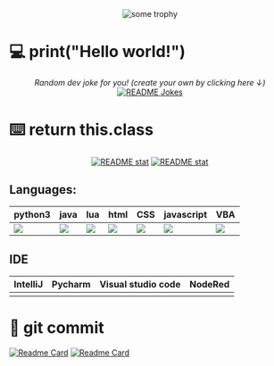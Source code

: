 <div align="center">
<a><img align="center" src="https://github-profile-trophy.vercel.app/?username=EagleOfFire&theme=monokai&rank=SSS,SS,S,AAA,AA,A,B,C&no-frame=true" alt="some trophy"></a>
</div>


# :computer: print("Hello world!")

<div align="center">
<i>Random dev joke for you! (create your own by clicking here ↓)</i><br>
<a href="https://readme-jokes.vercel.app"><img align="center" src="https://readme-jokes.vercel.app/api?bgColor=%23073b4c&textColor=%2306d6a0&aColor=%2306d6a0&borderColor=%2306d6a0" alt="README Jokes"></a>
</div>

# :keyboard: return this.class

<div align="center">
<a href="https://github-readme-stats.vercel.app/api"><img align="center" src="https://github-readme-stats.vercel.app/api?username=EagleOfFire&show_icons=true&theme=codeSTACKr" alt="README stat"></a>
<a href="https://github-readme-stats.vercel.app/api"><img align="center" src="https://github-readme-stats.vercel.app/api/top-langs/?username=EagleOfFire&hide=Cmake,MakeFile&theme=codeSTACKr" alt="README stat"></a>
</div>

## Languages:

<div align="center">

| python3 | java | lua | html | CSS | javascript | VBA |
|---------|------|-----|------|-----|------------|-----|
|<a><img align="center" src="https://s3.dualstack.us-east-2.amazonaws.com/pythondotorg-assets/media/files/python-logo-only.svg"></a>|<a><img align="center" src="https://www.vectorlogo.zone/logos/java/java-vertical.svg"></a>|<a><img align="center" src="https://en.m.wikipedia.org/wiki/File:Lua-Logo.svg"></a>|<a><img align="center" src="https://www.svgrepo.com/svg/303205/html-5-logo"></a>|<a><img align="center" src="https://www.svgrepo.com/svg/452185/css-3"></a>|<a><img align="center" src="https://www.svgrepo.com/svg/303206/javascript-logo"></a>|<a><img align="center" src="https://www.svgrepo.com/svg/103162/vb-open-file-symbol"></a>|

</div>

## IDE

<div align="center">
 
| IntelliJ | Pycharm | Visual studio code | NodeRed |
|----------|---------|--------------------|---------|
|          |         |                    |         |

</div>

 # :floppy_disk: git commit

[![Readme Card](https://github-readme-stats.vercel.app/api/pin/?username=Eagleoffire&repo=LeetCode&theme=codeSTACKr)](https://github.com/EagleOfFire/LeetCode)
[![Readme Card](https://github-readme-stats.vercel.app/api/pin/?username=EagleOfFire&repo=ROS-voies-ninja-1.20.1&theme=codeSTACKr)](https://github.com/EagleOfFire/ROS-voies-ninja-1.20.1)
